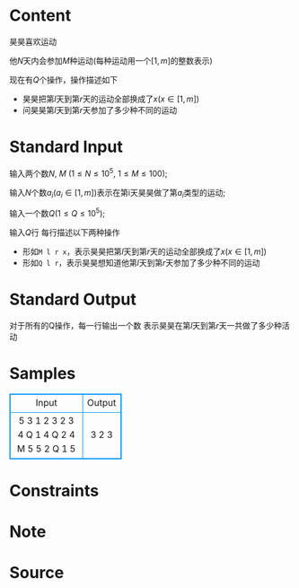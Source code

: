 
# Content

昊昊喜欢运动

他$N$天内会参加$M$种运动(每种运动用一个$[1, m]$的整数表示)

现在有$Q$个操作，操作描述如下
- 昊昊把第$l$天到第$r$天的运动全部换成了$x$($x \in [1, m]$)
- 问昊昊第$l$天到第$r$天参加了多少种不同的运动

# Standard Input

输入两个数$N$, $M$ ($1\leq N\leq 10^5$, $1\leq M \leq 100$);

输入$N$个数$a_i$($a_i \in [1, m]$)表示在第i天昊昊做了第$a_i$类型的运动;

输入一个数$Q$($1\leq Q \leq 10^5$);

输入$Q$行 每行描述以下两种操作
- 形如`M l r x`，表示昊昊把第$l$天到第$r$天的运动全部换成了$x$($x \in [1, m]$)
- 形如`Q l r`，表示昊昊想知道他第$l$天到第$r$天参加了多少种不同的运动

# Standard Output

对于所有的Q操作，每一行输出一个数 表示昊昊在第$l$天到第$r$天一共做了多少种活动

# Samples

<style>
        table,table tr th, table tr td { border:1px solid #0094ff; }
        table { width: 200px; min-height: 25px; line-height: 25px; text-align: center; border-collapse: collapse;}   
    </style>
<table>
	<tr>
		<td>Input</td>
		<td>Output</td>
	</tr>
<tr><td>5 3
1 2 3 2 3
4
Q 1 4
Q 2 4
M 5 5 2
Q 1 5
</td><td>3
2
3
</td></tr></table>


# Constraints



# Note



# Source


